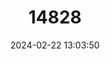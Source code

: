 ---
title: "14828"
category: "Noctepuna muensis"
draft: false
date: 2024-02-22 13:03:50
languages:
  English: ["Mua Treesnail"]
---